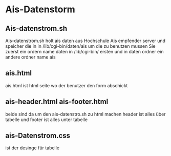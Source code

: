 # Ais-Datenstorm
## Ais-datenstrom.sh
Ais-datenstrom.sh holt ais daten aus Hochschule Ais empfender server und speicher die in in /lib/cgi-bin/daten/ais um die zu benutzen mussen Sie zuerst ein ordern name daten in /lib/cgi-bin/ ersten und in daten ordner ein andere ordner name ais
## ais.html
ais.html ist html seite wo der benutzer den form abschickt
## ais-header.html ais-footer.html
beide sind da um den ais-datenstro.sh zu html machen header ist alles über tabelle und footer ist alles unter tabelle
## ais-Datenstrom.css 
ist der desinge für tabelle 

